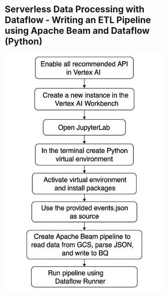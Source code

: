 # Serverless Data Processing with Dataflow - Writing an ETL Pipeline using Apache Beam and Dataflow (Python)
![Dataflow ETL Pipeline](https://github.com/charangrteja/GCP_Professional_Data_Engineer/blob/main/Dataflow/1_Basic_ETL_Pipeline/Dataflow_ETL_Pipeline.png)
